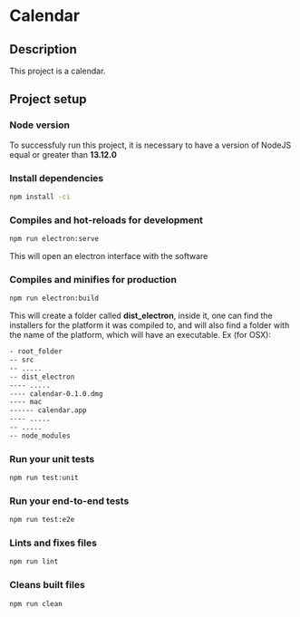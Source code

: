 # Calendar

## Description

This project is a calendar.

## Project setup

### Node version

To successfuly run this project, it is necessary to
have a version of NodeJS equal or greater than
**13.12.0**

### Install dependencies

``` bash
npm install -ci
```

### Compiles and hot-reloads for development

``` bash
npm run electron:serve
```

This will open an electron interface with the software

### Compiles and minifies for production

``` bash
npm run electron:build
```

This will create a folder called **dist_electron**, inside it, one can find the installers for the platform it was compiled to, and will also find a folder with the name of the platform, which will have an executable. Ex (for OSX):

``` bash
- root_folder
-- src
-- .....
-- dist_electron
---- .....
---- calendar-0.1.0.dmg
---- mac
------ calendar.app
---- .....
-- .....
-- node_modules
```

### Run your unit tests

``` bash
npm run test:unit
```

### Run your end-to-end tests

``` bash
npm run test:e2e
```

### Lints and fixes files

``` bash
npm run lint
```

### Cleans built files

``` bash
npm run clean
```
